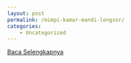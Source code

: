 ```yaml
---
layout: post
permalink: /mimpi-kamar-mandi-longsor/
categories:
    - Uncategorized
---
```


[Baca Selengkapnya](/01)